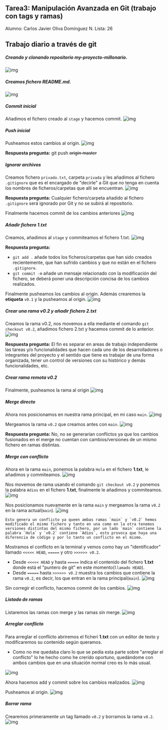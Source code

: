 ## Tarea3: Manipulación Avanzada en Git (trabajo con tags y ramas)
Alumno: Carlos Javier Oliva Domínguez
N. Lista: 26

## Trabajo diario a través de git

##### Creando y clonando repositorio **my-proyecto-millonario**.
![img](img/1_create.png)

##### Creamos fichero README.md.
![img](img/2_touch.png)

##### Commit inicial
Añadimos el fichero creado al `stage` y hacemos commit.
![img](img/3_innit_Commit.png)

##### Push inicial
Pusheamos estos cambios al origin.
![img](img/4_push_origin.png)

**Respuesta pregunta:** git push ~~origin master~~
##### Ignorar archivos
Creamos fichero `privado.txt`, carpeta `privada` y les añadimos al fichero `.gitignore` que es el encargado de "decirle" a Git que no tenga en cuenta los nombres de ficheros/carpetas que allí se encuentran.
![img](img/5_gitignore.png)

**Respuesta pregunta:** Cualquier fichero/carpeta añadido al fichero `.gitignore` será ignorado por Git y no se subirá al repositorio.

Finalmente hacemos commit de los cambios anteriores
![img](img/6_commit.png)

##### Añadir fichero 1.txt
Creamos, añadimos al `stage` y commiteamos el fichero 1.txt.
![img](img/7_1.txt.png)

**Respuesta pregunta:** 
- `git add .` añade todos los ficheros/carpetas que han sido creados recientemente, que han sufrido cambios y que no están en el fichero `.gitignore`.
- `git commit -m` añade un mensaje relacionado con la modificación del fichero, se deberá poner una descripción concisa de los cambios realizados.

Finalmente pusheamos los cambios al origin. Además crearemos la **etiqueta** `v0.1` y la pusheamos al origin.
![img](img/8_tag_and_push.png)


##### Crear una rama v0.2 y añadir fichero 2.txt
Creamos la rama v0.2, nos movemos a ella mediante el comando `git checkout v0.2`, añadimos fichero 2.txt y hacemos commit de lo anterior.
![img](img/9_branch_v0.2_and_commit.png)

**Respuesta pregunta:** El fin es separar en areas de trabajo independiente las tareas y/o funcionalidades que hacen cada uno de los desarrolladores o integrantes del proyecto y el sentido que tiene es trabajar de una forma organizada, tener un control de versiones con su histórico y demás funcionalidades, etc. 

##### Crear rama remota v0.2
Finalmente, pusheamos la rama al origin
![img](img/10_push_v0.2.png)

##### Merge directo
Ahora nos posicionamos en nuestra rama principal, en mi caso `main`.
![img](img/11_checkout_main.png)

Mergeamos la rama `v0.2` que creamos antes con `main`.
![img](img/12_merge_no_conflict.png)

**Respuesta pregunta:** No, no se generarían conflictos ya que los cambios fusionados en el merge no cuentan con cambios/versiones de un mismo fichero en ramas distintas.

##### Merge con conflicto
Ahora en la rama `main`, ponemos la palabra `Hola` en el fichero **1.txt**, le añadimos y commiteamos.
![img](img/13_echo_and_commit.png)

Nos movemos de rama usando el comando `git checkout v0.2` y ponemos la palabra `Adios` en el fichero **1.txt**, finalmente le añadimos y commiteamos.
![img](img/14_echo_and_commit.png)

Nos posicionamos nuevamente en la rama `main` y mergeamos la rama `v0.2` en la rama actual(`main`).
![img](img/15_conflict.png)

~~~
Esto genera un conflicto ya queen ambas ramas `main` y `v0.2` hemos modificado el mismo fichero y tanto en una como en la otra tenemos versiones distintas del mismo fichero, por un lado `main` contiene la palabra `Hola` y `v0.2` contiene `Adios`, esto provoca que haya una diferencia de código y por lo tanto un conflicto en el mismo.
~~~

Mostramos el conflicto en la terminal y vemos como hay un "identificador" llamado `<<<<< HEAD`, `=====` y otro  `>>>>>> v0.2`.
- Desde `<<<<< HEAD` y hasta `=====` indica el contenido del fichero **1.txt** donde está el "puntero de git" en este momento(`llamado HEAD`).
- Desde `=====` hasta `>>>>>> v0.2` muestra los cambios que contiene la rama `v0.2`, es decir, los que entran en la rama principal(`main`).
![img](img/16_cat_conflict.png)

Sin corregir el conflicto, hacemos commit de los cambios.
![img](img/17_add_commit_conflict.png)

##### Listado de ramas
Listaremos las ramas con merge y las ramas sin merge.
![img](img/18_merged_no-merged.png)

##### Arreglar conflicto
Para arreglar el conflicto abriremos el ficheri **1.txt** con un editor de texto y modificaremos su contenido según queramos.

- Como no me quedaba claro lo que se pedía esta parte sobre "arreglar el conflicto" lo he hecho como he crerído oportuno, quedándome con ambos cambios que en una situación normal creo es lo más usual.

![img](img/19_fix_conflict.png)

Ahora hacemos add y commit sobre los cambios realizados.
![img](img/20_add_commit.png)

Pusheamos al origin.
![img](img/21_push.png)

##### Borrar rama
Crearemos primeramente un tag llamado `v0.2` y borramos la rama `v0.2`.
![img](img/22_tag_and_delete.png)
